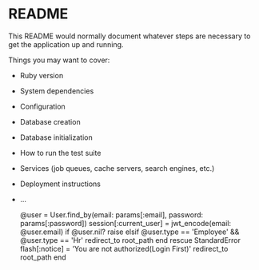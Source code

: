 # README

This README would normally document whatever steps are necessary to get the
application up and running.

Things you may want to cover:

* Ruby version

* System dependencies

* Configuration

* Database creation

* Database initialization

* How to run the test suite

* Services (job queues, cache servers, search engines, etc.)

* Deployment instructions

* ...

    @user = User.find_by(email: params[:email], password: params[:password])
    session[:current_user] = jwt_encode(email: @user.email)
    if @user.nil?
      raise
    elsif @user.type == 'Employee' && @user.type == 'Hr'
      redirect_to root_path
    end
  rescue StandardError
    flash[:notice] = 'You are not authorized(Login First)'
    redirect_to root_path
  end
